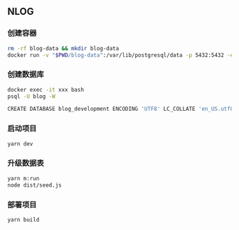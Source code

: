 ## NLOG

### 创建容器

```bash
rm -rf blog-data && mkdir blog-data
docker run -v "$PWD/blog-data":/var/lib/postgresql/data -p 5432:5432 -e POSTGRES_USER=blog -e POSTGRES_HOST_AUTH_METHOD=trust -d postgres:12.2
```

### 创建数据库

```bash
docker exec -it xxx bash
psql -U blog -W

CREATE DATABASE blog_development ENCODING 'UTF8' LC_COLLATE 'en_US.utf8' LC_CTYPE 'en_US.utf8';
```

### 启动项目

```bash
yarn dev
```

### 升级数据表

```bash
yarn m:run
node dist/seed.js
```

### 部署项目

```bash
yarn build
```
